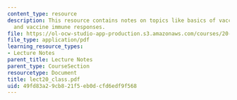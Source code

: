 ```yaml
---
content_type: resource
description: This resource contains notes on topics like basics of vaccine design
  and vaccine immune responses.
file: https://ol-ocw-studio-app-production.s3.amazonaws.com/courses/20-462j-molecular-principles-of-biomaterials-spring-2006/49fd83a29cb821f5eb0dcfd6edf9f568_lect20_class.pdf
file_type: application/pdf
learning_resource_types:
- Lecture Notes
parent_title: Lecture Notes
parent_type: CourseSection
resourcetype: Document
title: lect20_class.pdf
uid: 49fd83a2-9cb8-21f5-eb0d-cfd6edf9f568
---
```

